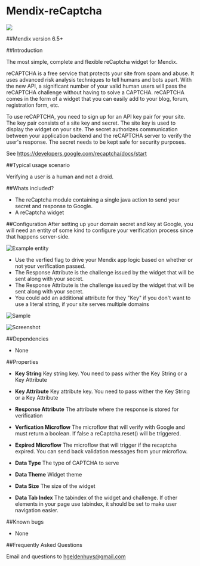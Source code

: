 # Mendix-reCaptcha

![](https://www.evernote.com/l/AAHIrbskkHxBpIvDqXF1NDpdxd5yKLxQ_o0B/image.png)

##Mendix version
6.5+

##Introduction

The most simple, complete and flexible reCaptcha widget for Mendix.

reCAPTCHA is a free service that protects your site from spam and abuse. It uses advanced risk analysis techniques to tell humans and bots apart. With the new API, a significant number of your valid human users will pass the reCAPTCHA challenge without having to solve a CAPTCHA. reCAPTCHA comes in the form of a widget that you can easily add to your blog, forum, registration form, etc.

To use reCAPTCHA, you need to sign up for an API key pair for your site. The key pair consists of a site key and secret. The site key is used to display the widget on your site. The secret authorizes communication between your application backend and the reCAPTCHA server to verify the user's response. The secret needs to be kept safe for security purposes.

See https://developers.google.com/recaptcha/docs/start

##Typical usage scenario

Verifying a user is a human and not a droid.

##Whats included?

- The reCaptcha module containing a single java action to send your secret and response to Google.
- A reCaptcha widget 

##Configuration
After setting up your domain secret and key at Google, you will need an entity of some kind to configure your verification process since that happens server-side.

![Example entity](https://www.evernote.com/l/AAHjafifOpJHPoy1y7C5M_pD4L9qpbQj1W8B/image.png)

- Use the verfied flag to drive your Mendix app logic based on whether or not your verification passed.
- The Response Attribute is the challenge issued by the widget that will be sent along with your secret.
- The Response Attribute is the challenge issued by the widget that will be sent along with your secret.
- You could add an additional attribute for they "Key" if you don't want to use a literal string, if your site serves multiple domains

![Sample](https://www.evernote.com/l/AAEK0CHbBDhFHZc_NtFiJFXQp7tOVuJfxQEB/image.png)

![Screenshot](https://www.evernote.com/l/AAEQb-K0BD1HJbJTul2gu8NdVXSX9JG7A0MB/image.png)

##Dependencies
- None

##Properties

- **Key String**			Key string key. You need to pass wither the Key String or a Key Attribute

- **Key Attribute**		Key attribute key. You need to pass wither the Key String or a Key Attribute

- **Response Attribute**		The attribute where the response is stored for verification

- **Verfication Microflow**	The microflow that will verify with Google and must return a boolean. If false a reCaptcha.reset() will be triggered.

- **Expired Microflow**		The microflow that will trigger if the recaptcha expired. You can send back validation messages from your microflow.

- **Data Type**				The type of CAPTCHA to serve

- **Data Theme**				Widget theme

- **Data Size**				The size of the widget

- **Data Tab Index**			The tabindex of the widget and challenge. If other elements in your page use tabindex, it should be set to make user navigation easier.


##Known bugs
- None

##Frequently Asked Questions

Email and questions to [hgeldenhuys@gmail.com](mailto:hgeldenhuys@gmail.com)

